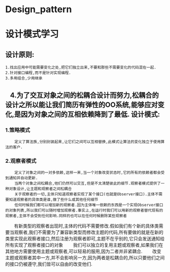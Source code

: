 # Design_pattern
设计模式学习
=================
设计原则:
----------------
    1.找出应用中可能需要变化之处,把它们独立出来,不要和那些不需要变化的代码混在一起.
    2.针对接口编程,而不是针对实现编程.
    3.多用组合,少用继承
    4.为了交互对象之间的松耦合设计而努力,松耦合的设计之所以能让我们简历有弹性的OO系统,能够应对变化,是因为对象之间的互相依赖降到了最低.
设计模式:
----------------
### 1.策略模式
        定义了算法族,分别封装起来,让它们之间可以互相替换,此模式让算法的变化独立于使用算法的客户.
### 2.观察者模式
        定义了对象之间的一对多依赖,这样一来,当一个对象改变状态时,它的所有的依赖者都会受到通知并自动更新.
        当两个对象之间松耦合,他们仍然可以交互,但是不太清楚彼此的细节.观察者模式提供了一种对象设计,让主题和观察者之间松耦合
        关于观察者的一切,主体只知道观察者实现了某个接口(也就是Observer接口).主体不需要知道观察者的具体类是谁,做了些什么或其他任何细节
        任何时候我们都可以增加新的观察者.因为主体唯一依赖的东西是一个实现Observer接口的对象列表,所以我们可以随时增加观察者.事实上,在运行时我们可以用新的观察者替代现有的观察者,主体不会受到任何影响.同样的也可以在任何时候删除某些观察者
        有新类型的观察者出现时,主体的代码不需要修改.假如我们有个新的具体类需要当观察者,我们不需要为了兼容新类型而修改主题的代码,所有要做的就是在新的类里实现此观察者接口,然后注册为观察者即可,主题不在乎别的,它只会发送通知给所有实现了观察者接口的对象
        我们可以独立的复用主题或观察者,如果我们在其他地方需要使用主题或观察者,可以轻易的服用,因为二者并非紧耦合.
        改变主题或观察者其中一方,并不会影响另一方,因为两者是松耦合的,所以只要他们之间的接口仍被遵守,我们皆可以自由的改变他们.
